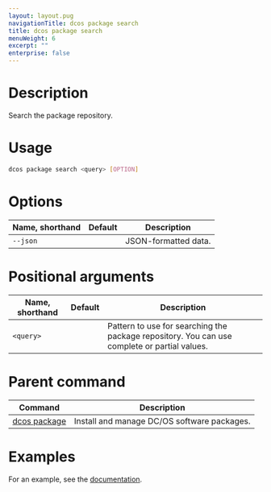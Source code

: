 ```yaml
---
layout: layout.pug
navigationTitle: dcos package search
title: dcos package search
menuWeight: 6
excerpt: ""
enterprise: false
---
```

<!-- This source repo for this topic is https://github.com/dcos/dcos-docs -->

# Description

Search the package repository.

# Usage

```bash
dcos package search <query> [OPTION]
```

# Options

| Name, shorthand | Default | Description          |
| --------------- | ------- | -------------------- |
| `--json`        |         | JSON-formatted data. |

# Positional arguments

| Name, shorthand | Default | Description                                                                                  |
| --------------- | ------- | -------------------------------------------------------------------------------------------- |
| `<query>` |         | Pattern to use for searching the package repository. You can use complete or partial values. |

# Parent command

| Command                                                   | Description                                 |
| --------------------------------------------------------- | ------------------------------------------- |
| [dcos package](/1.10/cli/command-reference/dcos-package/) | Install and manage DC/OS software packages. |

# Examples

For an example, see the [documentation](/1.10/administering-clusters/repo/).